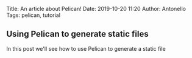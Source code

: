 Title: An article about Pelican!
Date: 2019-10-20 11:20
Author: Antonello
Tags: pelican, tutorial

[comment]: # (Category: Python)

## Using Pelican to generate static files

In this post we'll see how to use Pelican to generate a static file

